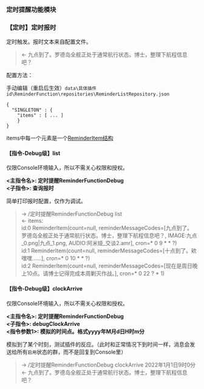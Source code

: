 ### 定时提醒功能模块

### 【定时】定时报时

定时触发。报时文本来自配置文件。

>  <- 九点到了。罗德岛全舰正处于通常航行状态。博士，整理下航程信息吧？

配置方法：

手动编辑（重启后生效）`data\具体插件id\ReminderFunction\repositories\ReminderListRepository.json`

```
{
  "SINGLETON" : {
    "items" : [ ... ]
    }
}
```

items中每一个元素是一个[ReminderItem结构](./ReminderFunction-base.md)

#### 【指令-Debug级】list

仅限Console环境输入，所以不需关心权限和授权。

**<主指令名>: 定时提醒ReminderFunctionDebug**  
**<子指令>: 查询报时**  

简单打印报时配置，仅作为调试。

> -> /定时提醒ReminderFunctionDebug list  
> <- items:  
>    id:0    ReminderItem(count=null, reminderMessageCodes=[九点到了。罗德岛全舰正处于通常航行状态。博士，整理下航程信息吧？, IMAGE:九点_0.png|九点_1.png, AUDIO:阿米娅_交谈2.amr], cron=* 0 9 * * ?)  
>    id:1    ReminderItem(count=null, reminderMessageCodes=[十点到了。欸嘿嘿......], cron=* 0 10 * * ?)  
>    id:2    ReminderItem(count=null, reminderMessageCodes=[现在是周日晚上10点。请博士记得完成本周剿灭作战。], cron=* 0 22 ? * 1)  

#### 【指令-Debug级】clockArrive

仅限Console环境输入，所以不需关心权限和授权。

**<主指令名>: 定时提醒ReminderFunctionDebug**   
**<子指令>: debugClockArrive**  
**<指令参数1>: 模拟的时间点。格式yyyy年M月d日H时m分**  

模拟到了某个时刻，测试插件的反应。（此时和正常情况下到时间一样，消息会发送给所有`启用`状态的群，而不是回复到Console里）

> -> /定时提醒ReminderFunctionDebug clockArrive 2022年1月1日9时0分  
> <- 九点到了。罗德岛全舰正处于通常航行状态。博士，整理下航程信息吧？
